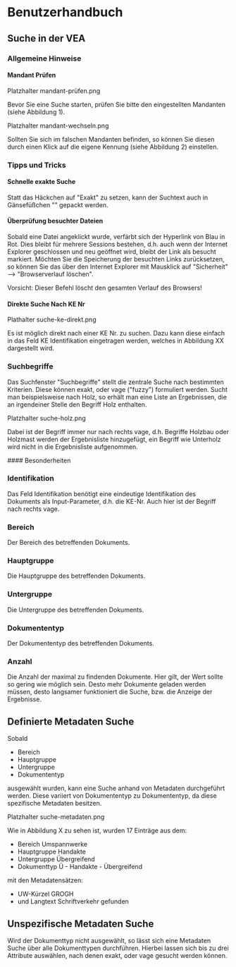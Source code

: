 # <a name="Benutzerhandbuch"></a> Benutzerhandbuch

## <a name="SucheinderVEA"></a> Suche in der VEA

### <a name="AllgemeineHinweise"></a> Allgemeine Hinweise

#### <a name="MandantPrüfen"></a> Mandant Prüfen

Platzhalter mandant-prüfen.png

Bevor Sie eine Suche starten, prüfen Sie bitte den eingestellten Mandanten (siehe Abbildung 1). 

Platzhalter mandant-wechseln.png

Sollten Sie sich im falschen Mandanten befinden, so können Sie diesen durch einen Klick auf die eigene Kennung (siehe Abbildung 2) einstellen.

### <a name="TippsundTricks"></a> Tipps und Tricks
#### <a name="SchnelleexakteSuche"></a> Schnelle exakte Suche

Statt das Häckchen auf "Exakt" zu setzen, kann der Suchtext auch in Gänsefüßchen "" gepackt werden.

#### <a name="ÜberprüfungBesuchterDateien"></a> Überprüfung besuchter Dateien

Sobald eine Datei angeklickt wurde, verfärbt sich der Hyperlink von Blau in Rot.
Dies bleibt für mehrere Sessions bestehen, d.h. auch wenn der Internet Explorer geschlossen und neu geöffnet wird, bleibt der Link als besucht markiert. Möchten Sie die Speicherung der besuchten Links zurücksetzen, so können Sie das über den Internet Explorer mit Mausklick auf 
"Sicherheit" --> "Browserverlauf löschen". 

Vorsicht: Dieser Befehl löscht den gesamten Verlauf des Browsers!

#### <a name="direkteSucheNachKENr"></a> Direkte Suche Nach KE Nr

Plathalter suche-ke-direkt.png

Es ist möglich direkt nach einer KE Nr. zu suchen. Dazu kann diese einfach in das Feld KE Identifikation eingetragen werden, welches in Abbildung XX dargestellt wird.

### <a name="Suchbegriffe"></a> Suchbegriffe

Das Suchfenster "Suchbegriffe" stellt die zentrale Suche nach bestimmten Kriterien. Diese können exakt, oder vage ("fuzzy") formuliert werden. 
Sucht man beispielsweise nach Holz, so erhält man eine Liste an Ergebnissen, die an irgendeiner Stelle den Begriff Holz enthalten. 

Platzhalter suche-holz.png

Dabei ist der Begriff immer nur nach rechts vage, d.h. Begriffe Holzbau oder Holzmast werden der Ergebnisliste hinzugefügt, ein Begriff wie Unterholz wird nicht in die Ergebnisliste aufgenommen. 

####<a name="Besonderheiten"></a> Besonderheiten

### <a name="Identifikation"></a> Identifikation

Das Feld Identifikation benötigt eine eindeutige Identifikation des Dokuments als Input-Parameter, d.h. die KE-Nr.
Auch hier ist der Begriff nach rechts vage.

### <a name="Bereich"></a> Bereich

Der Bereich des betreffenden Dokuments.

### <a name="Hauptgruppe"></a> Hauptgruppe

Die Hauptgruppe des betreffenden Dokuments.

### <a name="Untergruppe"></a> Untergruppe

Die Untergruppe des betreffenden Dokuments.

### <a name="Dokumententyp"></a> Dokumententyp

Der Dokumententyp des betreffenden Dokuments.

### <a name="Anzahl"></a> Anzahl

Die Anzahl der maximal zu findenden Dokumente. Hier gilt, der Wert sollte so gering wie möglich sein. Desto mehr Dokumente geladen werden müssen, desto langsamer funktioniert die Suche, bzw. die Anzeige der Ergebnisse. 

## <a name="DefinierteMetadatenSuche"></a> Definierte Metadaten Suche

Sobald 
- Bereich 
- Hauptgruppe 
- Untergruppe 
- Dokumententyp 

ausgewählt wurden, kann eine Suche anhand von Metadaten durchgeführt werden. Diese variiert von Dokumententyp zu Dokumententyp, da diese spezifische Metadaten besitzen.

Platzhalter suche-metadaten.png

Wie in Abbildung X zu sehen ist, wurden 17 Einträge aus dem:
- Bereich Umspannwerke
- Hauptgruppe Handakte
- Untergruppe Übergreifend
- Dokumenttyp Ü - Handakte - Übergreifend 

mit den Metadatensätzen:
- UW-Kürzel GROGH
- und Langtext Schriftverkehr gefunden

## <a name="UndefinierteMetadatenSuche"></a> Unspezifische Metadaten Suche
Wird der Dokumenttyp nicht ausgewählt, so lässt sich eine Metadaten Suche über alle Dokumenttypen durchführen.
Hierbei lassen sich bis zu drei Attribute auswählen, nach denen exakt, oder vage gesucht werden können.
